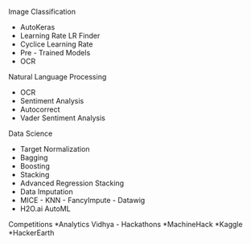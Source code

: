 Image Classification
* AutoKeras
* Learning Rate LR Finder
* Cyclice Learning Rate
* Pre - Trained Models
* OCR

Natural Language Processing
* OCR
* Sentiment Analysis
* Autocorrect
* Vader Sentiment Analysis

Data Science
* Target Normalization
* Bagging
* Boosting
* Stacking
* Advanced Regression Stacking
* Data Imputation
* MICE - KNN - FancyImpute - Datawig
* H2O.ai AutoML


Competitions
*Analytics Vidhya - Hackathons
*MachineHack
*Kaggle
*HackerEarth
